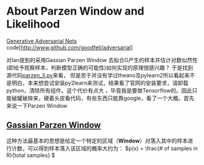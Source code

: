 About Parzen Window and Likelihood
========
[Generative Adversarial Nets](https://arxiv.org/pdf/1406.2661.pdf) code[http://www.github.com/goodfeli/adversarial]


对Ian提到的采用Gassian Parzen Window 去拟合G产生的样本并估计对数似然性(即给予观察样本，判断模型正确的可能性)如何实现的原理很感兴趣？
于是找到源代码[parzen_ll.py](https://github.com/goodfeli/adversarial/blob/master/parzen_ll.py)来看，
但是苦于并没有学过theano及pylearn2所以看起来不是明白，本来想尝试安装py2learn来测试，结果看了官网的安装要求，请卸载python，清除所有组件。这个代价有点大
，毕竟我是要做Tensorflow的。因此只能破罐破摔来，硬着头皮看代码，有些东西只能靠google，看了一个大概。首先来说一下Parzen Window

## [Gassian Parzen Window](http://sebastianraschka.com/Articles/2014_kernel_density_est.html) 
这种方法最基本的思想是给定一个特定的区域（**Window**）对落入其中的样本进行计数，可以得到样本落入该区域的概率大约为：
$p(x) = \frac{\# of samples in R}{total samples}   $



